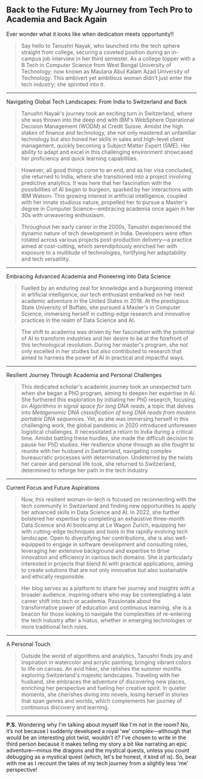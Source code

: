 ## Back to the Future: My Journey from Tech Pro to Academia and Back Again

Ever wonder what it looks like when dedication meets opportunity!!
> Say hello to Tanushri Nayak, who launched into the tech sphere straight from college, securing a coveted  position during an in-campus job interview in her third semester. As a college topper with a B.Tech in Computer Science from West Bengal University of Technology; now known as Maulana Abul Kalam Azad University of Technology.
This ambivert yet ambitious woman didn't just enter the tech industry; she sprinted into it.
___
Navigating Global Tech Landscapes: From India to Switzerland and Back
> Tanushri Nayak's journey took an exciting turn in Switzerland, where she was thrown into the deep end with IBM's WebSphere Operational Decision Management (WODM) at Credit Suisse. Amidst the high stakes of finance and technology, she not only mastered an unfamiliar technology but also honed her skills in sales and high-level client management, quickly becoming a Subject Matter Expert (SME). Her ability to adapt and excel in this challenging environment showcased her proficiency and quick learning capabilities.

>However, all good things come to an end, and as her visa concluded, she returned to India, where she transitioned into a project involving predictive analytics. It was here that her fascination with the possibilities of AI began to burgeon, sparked by her interactions with IBM Watson. This growing interest in artificial intelligence, coupled with her innate studious nature, propelled her to pursue a Master's degree in Computer Science—embracing academia once again in her 30s with unwavering enthusiasm.

>Throughout her early career in the 2000s, Tanushri experienced the dynamic nature of tech development in India. Developers were often rotated across various projects post-production delivery—a practice aimed at cost-cutting, which serendipitously enriched her with exposure to a multitude of technologies, fortifying her adaptability and tech versatility.

___
Embracing Advanced Academia and Pioneering into Data Science

> Fuelled by an enduring zeal for knowledge and a burgeoning interest in artificial intelligence, our tech enthusiast embarked on her next academic adventure in the United States in 2018.  At the prestigious State University of Buffalo, she pursued a Master's in Computer Science, immersing herself in cutting-edge research and innovative practices in the realm of Data Science and AI.

>The shift to academia was driven by her fascination with the potential of AI to transform industries and her desire to be at the forefront of this technological revolution. During her master's program, she not only excelled in her studies but also contributed to research that aimed to harness the power of AI in practical and impactful ways.

___
Resilient Journey Through Academia and Personal Challenges

> This dedicated scholar's academic journey took an unexpected turn when she began a PhD program, aiming to deepen her expertise in AI. She furthered this exploration by initiating her PhD research, focusing on *Algorithms in signal space for long DNA reads*, a topic that delves into *Metagenomic DNA classification of long DNA reads from modern portable DNA sequences*. Yet, as she was immersing herself in this challenging work, the global pandemic in 2020 introduced unforeseen logistical challenges. It necessitated a return to India during a critical time. Amidst battling these hurdles, she made the difficult decision to pause her PhD studies.
Her resilience shone through as she fought to reunite with her husband in Switzerland, navigating complex bureaucratic processes with determination. Undeterred by the twists her career and personal life took, she returned to Switzerland, determined to reforge her path in the tech industry.

___
Current Focus and Future Aspirations

> Now, this resilient woman-in-tech is focused on reconnecting with the tech community in Switzerland and finding new opportunities to apply her advanced skills in Data Science and AI. In 2022, she further bolstered her expertise by completing an exhaustive three-month Data Science and AI bootcamp at Le Wagon Zurich, equipping her with cutting-edge techniques and tools in the rapidly evolving tech landscape. Open to diversifying her contributions, she is also well-equipped to engage in software development and consulting roles, leveraging her extensive background and expertise to drive innovation and efficiency in various tech domains. She is particularly interested in projects that blend AI with practical applications, aiming to create solutions that are not only innovative but also sustainable and ethically responsible.

>Her blog serves as a platform to share her journey and insights with a broader audience, inspiring others who may be contemplating a late career shift into tech or academia. Passionate about the transformative power of education and continuous learning, she is a beacon for those looking to navigate the complexities of re-entering the tech industry after a hiatus, whether in emerging technologies or more traditional tech roles.

___
A Personal Touch

>Outside the world of algorithms and analytics, Tanushri finds joy and inspiration in watercolor and acrylic painting, bringing vibrant colors to life on canvas. An avid hiker, she relishes the summer months exploring Switzerland's majestic landscapes. Traveling with her husband, she embraces the adventure of discovering new places, enriching her perspective and fueling her creative spirit. In quieter moments, she cherishes diving into novels, losing herself in stories that span genres and worlds, which complements her journey of continuous discovery and learning.


---

**P.S.** Wondering why I'm talking about myself like I'm not in the room? No, it’s not because I suddenly developed a royal 'we' complex—although that would be an interesting plot twist, wouldn’t it? I’ve chosen to write in the third person because it makes telling my story a bit like narrating an epic adventure—minus the dragons and the mystical quests, unless you count debugging as a mystical quest (which, let's be honest, it kind of is). So, bear with me as I recount the tales of my tech journey from a slightly less 'me' perspective!





